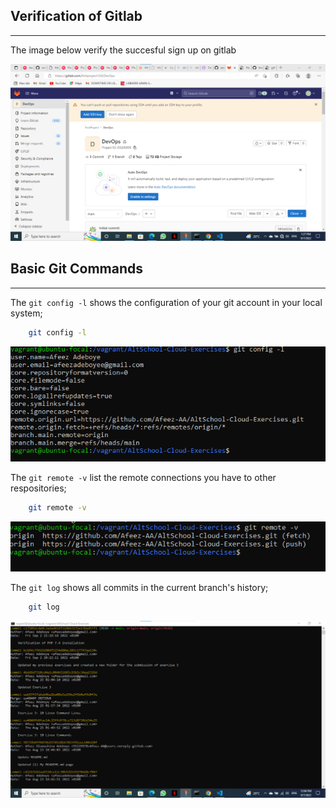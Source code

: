 ## Verification of Gitlab 
---
The image below verify the succesful sign up on gitlab


![gitlab](../Images/gitlab.png)

## Basic Git Commands
---

The `git config -l` shows the configuration of your git account in your local system;
```sh
    git config -l
```
![config -l](../Images/config%20-l.png)

The `git remote -v` list the remote connections you have to other respositories;
```sh
    git remote -v
```
![remote -v](../Images/remote%20-v.png)

The `git log` shows all commits in the current branch's history;
```sh
    git log
```
![git log](../Images/git%20log.png)
